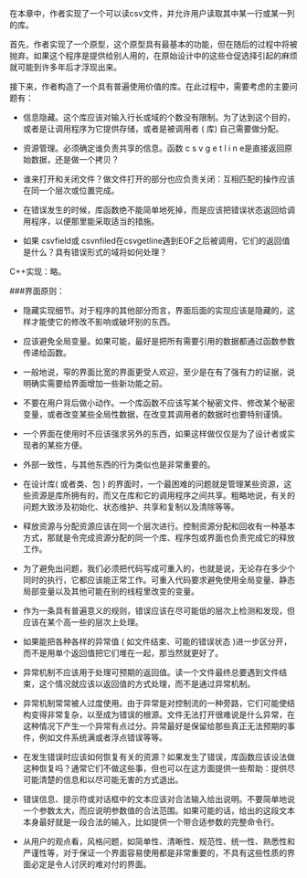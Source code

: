 在本章中，作者实现了一个可以读csv文件，并允许用户读取其中某一行或某一列的库。 

首先，作者实现了一个原型，这个原型具有最基本的功能，但在随后的过程中将被抛弃。如果这个程序是提供给别人用的，在原始设计中的这些仓促选择引起的麻烦就可能到许多年后才浮现出来。

接下来，作者构造了一个具有普遍使用价值的库。在此过程中，需要考虑的主要问题有：

- 信息隐藏。这个库应该对输入行长或域的个数没有限制。为了达到这个目的，或者是让调用程序为它提供存储，或者是被调用者 ( 库) 自己需要做分配。

- 资源管理。必须确定谁负责共享的信息。函数 c s v g e t l i n e是直接返回原始数据，还是做一个拷贝？

- 谁来打开和关闭文件？做文件打开的部分也应负责关闭：互相匹配的操作应该在同一个层次或位置完成。

- 在错误发生的时候，库函数绝不能简单地死掉，而是应该把错误状态返回给调用程序，以便那里能采取适当的措施。

- 如果 csvfield或 csvnfiled在csvgetline遇到EOF之后被调用，它们的返回值是什么？具有错误形式的域将如何处理？

C++实现：略。

###界面原则：

- 隐藏实现细节。对于程序的其他部分而言，界面后面的实现应该是隐藏的，这样才能使它的修改不影响或破坏别的东西。

- 应该避免全局变量。如果可能，最好是把所有需要引用的数据都通过函数参数传递给函数。

- 一般地说，窄的界面比宽的界面更受人欢迎，至少是在有了强有力的证据，说明确实需要给界面增加一些新功能之前。

- 不要在用户背后做小动作。一个库函数不应该写某个秘密文件、修改某个秘密变量，或者改变某些全局性数据，在改变其调用者的数据时也要特别谨慎。

- 一个界面在使用时不应该强求另外的东西，如果这样做仅仅是为了设计者或实现者的某些方便。

- 外部一致性，与其他东西的行为类似也是非常重要的。

- 在设计库( 或者类、包 ) 的界面时，一个最困难的问题就是管理某些资源，这些资源是库所拥有的，而又在库和它的调用程序之间共享。粗略地说，有关的问题大致涉及初始化、状态维护、共享和复制以及清除等等。

- 释放资源与分配资源应该在同一个层次进行。控制资源分配和回收有一种基本方式，那就是令完成资源分配的同一个库、程序包或界面也负责完成它的释放工作。

- 为了避免出问题，我们必须把代码写成可重入的，也就是说，无论存在多少个同时的执行，它都应该能正常工作。可重入代码要求避免使用全局变量、静态局部变量以及其他可能在别的线程里改变的变量。

- 作为一条具有普遍意义的规则，错误应该在尽可能低的层次上检测和发现，但应该在某个高一些的层次上处理。

- 如果能把各种各样的异常值 ( 如文件结束、可能的错误状态 )进一步区分开，而不是用单个返回值把它们堆在一起，那当然就更好了。

- 异常机制不应该用于处理可预期的返回值。读一个文件最终总要遇到文件结束，这个情况就应该以返回值的方式处理，而不是通过异常机制。

- 异常机制常常被人过度使用。由于异常是对控制流的一种旁路，它们可能使结构变得非常复杂，以至成为错误的根源。文件无法打开很难说是什么异常，在这种情况下产生一个异常有点过分。异常最好是保留给那些真正无法预期的事件，例如文件系统满或者浮点错误等等。

- 在发生错误时应该如何恢复有关的资源？如果发生了错误，库函数应该设法做这种恢复吗？通常它们不做这些事，但也可以在这方面提供一些帮助：提供尽可能清楚的信息和以尽可能无害的方式退出。

- 错误信息、提示符或对话框中的文本应该对合法输入给出说明。不要简单地说一个参数太大，而应说明参数值的合法范围。如果可能的话，给出的这段文本本身最好就是一段合法的输入，比如提供一个带合适参数的完整命令行。

- 从用户的观点看，风格问题，如简单性、清晰性、规范性、统一性、熟悉性和严谨性等，对于保证一个界面容易使用都是非常重要的，不具有这些性质的界面必定是令人讨厌的难对付的界面。